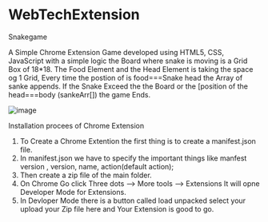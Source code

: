 # WebTechExtension


Snakegame

A Simple Chrome Extension Game developed using HTML5, CSS, JavaScript with a simple logic the Board where snake is moving is a Grid Box of 18*18.
The Food Element and the Head Element is taking the space og 1 Grid, Every time the postion of is food===Snake head the Array of sanke appends.
If the Snake Exceed the the Board or the [position of the head===body (sankeArr[]) the game Ends.


![image](https://user-images.githubusercontent.com/100955581/193595412-54e32ded-d01a-4537-9019-99623ebf03fb.png)

Installation procees of Chrome Extension

1. To Create a Chrome Extention the first thing is to create a manifest.json file.
2. In manifest.json we have to specify the important things like manfest version , version, name, action(default action);
3. Then create a zip file of the main folder.
4. On Chrome Go click  Three dots --> More tools --> Extensions It will opne Developer Mode for Extensions.
5. In  Devloper Mode there is a button called load unpacked select your upload your Zip file here and Your Extension is good to go.


